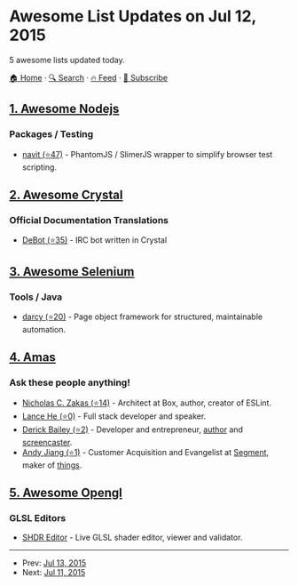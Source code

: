 # Awesome List Updates on Jul 12, 2015

5 awesome lists updated today.

[🏠 Home](/README.md) · [🔍 Search](https://www.trackawesomelist.com/search/) · [🔥 Feed](https://www.trackawesomelist.com/rss.xml) · [📮 Subscribe](https://trackawesomelist.us17.list-manage.com/subscribe?u=d2f0117aa829c83a63ec63c2f&id=36a103854c)



## [1. Awesome Nodejs](/content/sindresorhus/awesome-nodejs/README.md)

### Packages / Testing

*   [navit (⭐47)](https://github.com/nodeca/navit) - PhantomJS / SlimerJS wrapper to simplify browser test scripting.

## [2. Awesome Crystal](/content/veelenga/awesome-crystal/README.md)

### Official Documentation Translations

*   [DeBot (⭐35)](https://github.com/jhass/DeBot) - IRC bot written in Crystal

## [3. Awesome Selenium](/content/christian-bromann/awesome-selenium/README.md)

### Tools / Java

*   [darcy (⭐20)](https://github.com/darcy-framework/darcy-webdriver) - Page object framework for structured, maintainable automation.

## [4. Amas](/content/sindresorhus/amas/README.md)

### Ask these people anything!

*   [Nicholas C. Zakas (⭐14)](https://github.com/nzakas/ama) - Architect at Box, author, creator of ESLint.
*   [Lance He (⭐0)](https://github.com/indigofeather/ama) - Full stack developer and speaker.
*   [Derick Bailey (⭐2)](https://github.com/derickbailey/ama) - Developer and entrepreneur, [author](http://derickbailey.com/publications) and [screencaster](http://watchmecode.com).
*   [Andy Jiang (⭐1)](https://github.com/lambtron/ama/) - Customer Acquisition and Evangelist at [Segment](https://segment.com), maker of [things](http://blog.andyjiang.com).

## [5. Awesome Opengl](/content/eug/awesome-opengl/README.md)

### GLSL Editors

*   [SHDR Editor](http://shdr.bkcore.com) - Live GLSL shader editor, viewer and validator.

---

- Prev: [Jul 13, 2015](/content/2015/07/13/README.md)
- Next: [Jul 11, 2015](/content/2015/07/11/README.md)